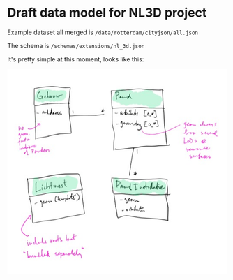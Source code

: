 
# Draft data model for NL3D project

Example dataset all merged is `/data/rotterdam/cityjson/all.json`

The schema is `/schemas/extensions/nl_3d.json`

It's pretty simple at this moment, looks like this:

![](./misc/uml_1.jpg)
